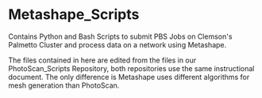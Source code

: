 # Metashape_Scripts
Contains Python and Bash Scripts to submit PBS Jobs on Clemson's Palmetto Cluster and process data on a network using Metashape.

The files contained in here are edited from the files in our PhotoScan_Scripts Repository, both repositories use the same instructional  document. The only difference is Metashape uses different algorithms for mesh generation than PhotoScan. 
